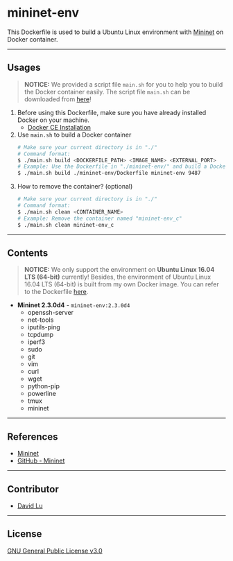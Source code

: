 # mininet-env

This Dockerfile is used to build a Ubuntu Linux environment with [Mininet](http://mininet.org/) on Docker container.

---
## Usages

> **NOTICE:** We provided a script file `main.sh` for you to help you to build the Docker container easily. The script file `main.sh` can be downloaded from [here](https://github.com/yungshenglu/Dockerfiles)!

1. Before using this Dockerfile, make sure you have already installed Docker on your machine.
    * [Docker CE Installation](https://docs.docker.com/install)
2. Use `main.sh` to build a Docker container
    ```bash
    # Make sure your current directory is in "./"
    # Command format:
    $ ./main.sh build <DOCKERFILE_PATH> <IMAGE_NAME> <EXTERNAL_PORT>
    # Example: Use the Dockerfile in "./mininet-env/" and build a Docker image named "mininet-env" which externel port is 9487
    $ ./main.sh build ./mininet-env/Dockerfile mininet-env 9487
    ```
3. How to remove the container? (optional)
    ```bash
    # Make sure your current directory is in "./"
    # Command format:
    $ ./main.sh clean <CONTAINER_NAME>
    # Example: Remove the container named "mininet-env_c"
    $ ./main.sh clean mininet-env_c
    ```

---
## Contents

> **NOTICE:** We only support the environment on **Ubuntu Linux 16.04 LTS (64-bit)** currently! Besides, the environment of Ubuntu Linux 16.04 LTS (64-bit) is built from my own Docker image. You can refer to the Dockerfile [here](../ubuntu-env/).

* **Mininet 2.3.0d4** - `mininet-env:2.3.0d4`
    * openssh-server
    * net-tools
    * iputils-ping
    * tcpdump
    * iperf3
    * sudo
    * git
    * vim
    * curl
    * wget
    * python-pip
    * powerline
    * tmux
    * mininet

---
## References

* [Mininet](http://mininet.org/)
* [GitHub - Mininet](https://github.com/mininet/mininet)

---
## Contributor

* [David Lu](https://github.com/yungshenglu)

---
## License

[GNU General Public License v3.0](../LICENSE)